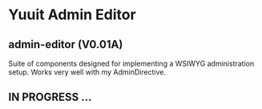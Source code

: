 # Yuuit Admin Editor
## admin-editor (V0.01A)
Suite of components designed for implementing a WSIWYG administration setup. Works very well with my AdminDirective.

## IN PROGRESS ...

